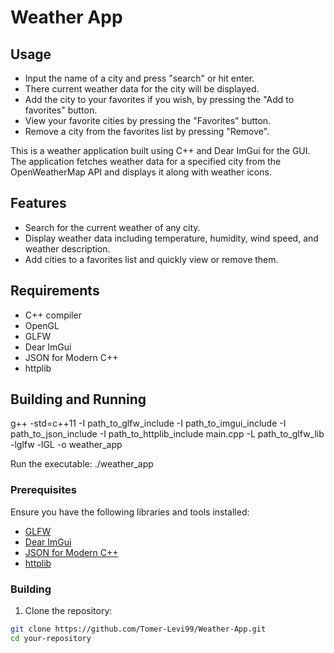 # Weather App

## Usage
- Input the name of a city and press "search" or hit enter.
- There current weather data for the city will be displayed.
- Add the city to your favorites if you wish, by pressing the "Add to favorites" button.
- View your favorite cities by pressing the "Favorites" button.
- Remove a city from the favorites list by pressing "Remove".

This is a weather application built using C++ and Dear ImGui for the GUI. The application fetches weather data for a specified city from the OpenWeatherMap API and displays it along with weather icons.

## Features

- Search for the current weather of any city.
- Display weather data including temperature, humidity, wind speed, and weather description.
- Add cities to a favorites list and quickly view or remove them.

## Requirements

- C++ compiler
- OpenGL
- GLFW
- Dear ImGui
- JSON for Modern C++
- httplib

## Building and Running
g++ -std=c++11 -I path_to_glfw_include -I path_to_imgui_include -I path_to_json_include -I path_to_httplib_include main.cpp -L path_to_glfw_lib -lglfw -lGL -o weather_app

Run the executable:
./weather_app

### Prerequisites

Ensure you have the following libraries and tools installed:

- [GLFW](https://www.glfw.org/)
- [Dear ImGui](https://github.com/ocornut/imgui)
- [JSON for Modern C++](https://github.com/nlohmann/json)
- [httplib](https://github.com/yhirose/cpp-httplib)

### Building

1. Clone the repository:

```bash
git clone https://github.com/Tomer-Levi99/Weather-App.git
cd your-repository

